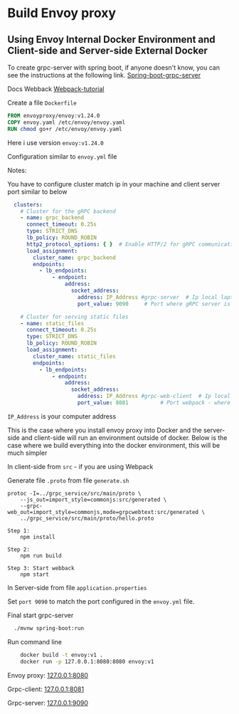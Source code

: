 # Build Envoy proxy

## Using Envoy Internal Docker Environment and Client-side and Server-side External Docker

To create grpc-server with spring boot, if anyone doesn't know, you can see the instructions at the following link.
[Spring-boot-grpc-server](https://docs.spring.io/spring-grpc/reference/index.html)

Docs Webback
[Webpack-tutorial](https://webpack.js.org/guides/getting-started/)



Create a file ```Dockerfile```

```Dockerfile 
FROM envoyproxy/envoy:v1.24.0
COPY envoy.yaml /etc/envoy/envoy.yaml
RUN chmod go+r /etc/envoy/envoy.yaml
```

Here i use version ```envoy:v1.24.0```

Configuration similar to ```envoy.yml``` file

Notes:

You have to configure cluster match ip in your machine and client server port similar to below

```yaml
  clusters:
    # Cluster for the gRPC backend
    - name: grpc_backend
      connect_timeout: 0.25s
      type: STRICT_DNS
      lb_policy: ROUND_ROBIN
      http2_protocol_options: { }  # Enable HTTP/2 for gRPC communication
      load_assignment:
        cluster_name: grpc_backend
        endpoints:
          - lb_endpoints:
              - endpoint:
                  address:
                    socket_address:
                      address: IP_Address #grpc-server  # Ip local laptop/pc
                      port_value: 9090     # Port where gRPC server is running

    # Cluster for serving static files
    - name: static_files
      connect_timeout: 0.25s
      type: STRICT_DNS
      lb_policy: ROUND_ROBIN
      load_assignment:
        cluster_name: static_files
        endpoints:
          - lb_endpoints:
              - endpoint:
                  address:
                    socket_address:
                      address: IP_Address #grpc-web-client  # Ip local laptop/pc
                      port_value: 8081          # Port webpack - where the Spring boot server is serving static files
```

```IP_Address``` is your computer address

This is the case where you install envoy proxy into Docker and the server-side and client-side will run an environment
outside of docker.
Below is the case where we build everything into the docker environment, this will be much simpler

In client-side from ```src``` - if you are using Webpack

Generate file `.proto` from file `generate.sh`

```shell
protoc -I=../grpc_service/src/main/proto \
    --js_out=import_style=commonjs:src/generated \
    --grpc-web_out=import_style=commonjs,mode=grpcwebtext:src/generated \
    ../grpc_service/src/main/proto/hello.proto
```

```npm
Step 1:
    npm install
    
Step 2:
    npm run build
    
Step 3: Start webback
    npm start
```

In Server-side from file `application.properties`

Set `port 9090` to match the port configured in the `envoy.yml` file.

Final start grpc-server

```bash
  ./mvnw spring-boot:run
```

Run command line

```bash
    docker build -t envoy:v1 .
    docker run -p 127.0.0.1:8080:8080 envoy:v1
```

Envoy proxy: [127.0.0.1:8080](http://127.0.0.1:8080/)

Grpc-client: [127.0.0.1:8081](http://127.0.0.1:8081/)

Grpc-server: [127.0.0.1:9090](http://127.0.0.1:9090/)